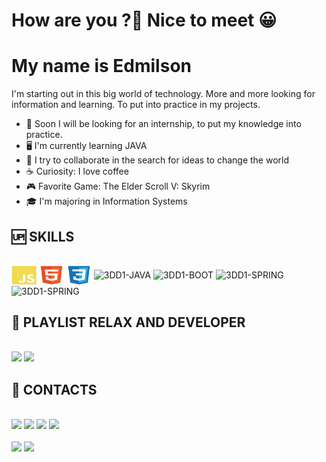 <h1>How are you ?👋  Nice to meet 😀</h1>
<h1 >My name is Edmilson</h1>

<p>I'm starting out in this big world of technology. More and more looking for information and learning. To put into practice in my projects.</p>

- 💼 Soon I will be looking for an internship, to put my knowledge into practice.
- 🖥️ I'm currently learning JAVA
- 👯 I try to collaborate in the search for ideas to change the world
- ☕ Curiosity: I love coffee
- 🎮 Favorite Game: The Elder Scroll V: Skyrim  
- 🎓 I'm majoring in Information Systems
<h2>🆙 SKILLS</h2>
<div style="display: inline_block"><br>
  <img align="center" alt="3DD1-Js" height="30" width="40" src="https://raw.githubusercontent.com/devicons/devicon/master/icons/javascript/javascript-plain.svg">  
  <img align="center" alt="3DD1-HTML" height="30" width="40" src="https://raw.githubusercontent.com/devicons/devicon/master/icons/html5/html5-original.svg">
  <img align="center" alt="3DD1-CSS" height="30" width="40" src="https://raw.githubusercontent.com/devicons/devicon/master/icons/css3/css3-original.svg">
  <img align="center" alt="3DD1-JAVA" height="30" width="80" src="https://img.shields.io/badge/Java-ED8B00?style=for-the-badge&logo=java&logoColor=white">
  <img align="center" alt="3DD1-BOOT" height="30" width="80" src="https://img.shields.io/badge/Bootstrap-563D7C?style=for-the-badge&logo=bootstrap&logoColor=white">
  <img align="center" alt="3DD1-SPRING" height="30" width="80" src="https://img.shields.io/badge/Spring-6DB33F?style=for-the-badge&logo=spring&logoColor=white">
  <img align="center" alt="3DD1-SPRING" height="30" width="80" src="https://img.shields.io/badge/MySQL-00000F?style=for-the-badge&logo=mysql&logoColor=white">
   
</div>

<h2>🎵 PLAYLIST RELAX AND DEVELOPER</h2>
<div style="display: inline_block"><br>
  <a href=""><img src="https://img.shields.io/badge/Spotify-1ED760?&style=for-the-badge&logo=spotify&logoColor=white"></a>   
  <a href=""><img src="https://img.shields.io/badge/YouTube_Music-FF0000?style=for-the-badge&logo=youtube-music&logoColor=white"></a> 
</div>

<h2>📱 CONTACTS</h2>
<div style="display: inline_block"><br>
  <a href=""><img src="https://img.shields.io/badge/Telegram-2CA5E0?style=for-the-badge&logo=telegram&logoColor=white"></a> 
  <a href=""><img src="https://img.shields.io/badge/Gmail-D14836?style=for-the-badge&logo=gmail&logoColor=white"></a> 
  <a href=""><img src="https://img.shields.io/badge/Discord-7289DA?style=for-the-badge&logo=discord&logoColor=white"></a> 
  <a href=""><img src="https://img.shields.io/badge/LinkedIn-0077B5?style=for-the-badge&logo=linkedin&logoColor=white"></a>
  
</div>
</div>

<br>
<div style="display: inline_block ">  
  <img height="180em" src="https://github-readme-stats.vercel.app/api?username=3DD1&show_icons=true&theme=midnight-purple&include_all_commits=true&count_private=true"/>
  <img height="180em" src="https://github-readme-stats.vercel.app/api/top-langs/?username=3DD1&layout=compact&langs_count=7&theme=midnight-purple"/>
  
</div>


